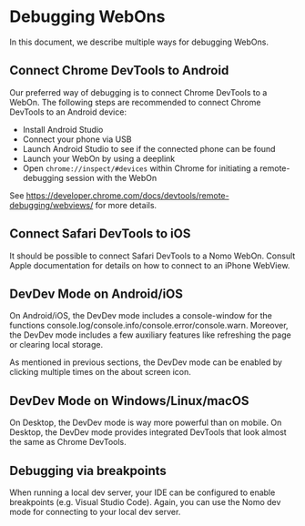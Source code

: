 # Debugging WebOns

In this document, we describe multiple ways for debugging WebOns.

## Connect Chrome DevTools to Android

Our preferred way of debugging is to connect Chrome DevTools to a WebOn.
The following steps are recommended to connect Chrome DevTools to an Android device:

- Install Android Studio
- Connect your phone via USB
- Launch Android Studio to see if the connected phone can be found
- Launch your WebOn by using a deeplink
- Open `chrome://inspect/#devices` within Chrome for initiating a remote-debugging session with the WebOn

See <https://developer.chrome.com/docs/devtools/remote-debugging/webviews/> for more details.

## Connect Safari DevTools to iOS

It should be possible to connect Safari DevTools to a Nomo WebOn.
Consult Apple documentation for details on how to connect to an iPhone WebView.

## DevDev Mode on Android/iOS

On Android/iOS, the DevDev mode includes a console-window for the functions console.log/console.info/console.error/console.warn.
Moreover, the DevDev mode includes a few auxiliary features like refreshing the page or clearing local storage.

As mentioned in previous sections, the DevDev mode can be enabled by clicking multiple times on the about screen icon.

## DevDev Mode on Windows/Linux/macOS

On Desktop, the DevDev mode is way more powerful than on mobile.
On Desktop, the DevDev mode provides integrated DevTools that look almost the same as Chrome DevTools.

## Debugging via breakpoints

When running a local dev server, your IDE can be configured to enable breakpoints (e.g. Visual Studio Code).
Again, you can use the Nomo dev mode for connecting to your local dev server.
